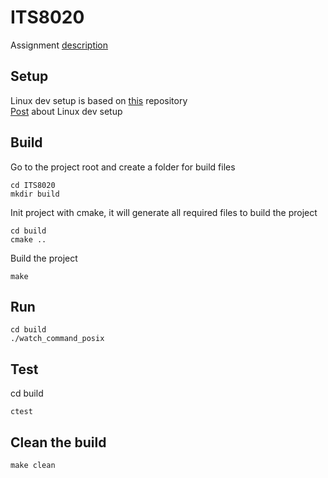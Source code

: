 # ITS8020
Assignment [description](https://gitlab.cs.ttu.ee/henvas/its8020-materials/-/tree/master/assignment/watch)  

## Setup
Linux dev setup is based on [this](https://github.com/maliksahil/docker-ubuntu-sahil) repository  
[Post](https://www.codemag.com/article/1811021/Docker-for-Developers) about Linux dev setup  


## Build
Go to the project root and create a folder for build files
```
cd ITS8020
mkdir build
```

Init project with cmake, it will generate all required files to build the project
```
cd build
cmake ..
```
Build the project
```
make
```

## Run
```
cd build
./watch_command_posix
```

## Test
cd build
```
ctest
```

## Clean the build
```
make clean
```

